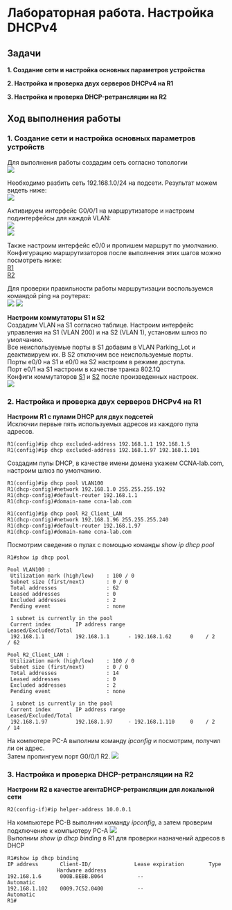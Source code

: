 # Лабораторная работа. Настройка DHCPv4
## Задачи
**1. Создание сети и настройка основных параметров устройства** 

**2. Настройка и проверка двух серверов DHCPv4 на R1**

**3. Настройка и проверка DHCP-ретрансляции на R2**

## Ход выполнения работы    
### 1. Создание сети и настройка основных параметров устройств    
Для выполнения работы создадим сеть согласно топологии    
![](pic/network.png)    

Необходимо разбить сеть 192.168.1.0/24 на подсети. Результат можем видеть ниже:   
![](pic/address_table.png)      

Активируем интерфейс G0/0/1 на маршрутизаторе и настроим подинтерфейсы для каждой VLAN:   
![](pic/int_R1.png)   
![](pic/int_R2.png)

Также настроим интерфейс e0/0 и пропишем маршрут по умолчанию.  
Конфигурацию маршрутизаторов после выполнения этих шагов можно посмотреть ниже:     
[R1](config/base_setting_R1)      
[R2](config/base_setting_R2)    

Для проверки правильности работы маршрутизации воспользуемся командой ping на роутерах:   
![](pic/ping_R1.png)    ![](pic/ping_R2.png)        
  
**Настроим коммутаторы S1 и S2**    
Создадим VLAN на S1 согласно таблице. Настроим интерфейс управления на S1 (VLAN 200) и на S2 (VLAN 1), установим шлюз по умолчанию.   
Все неиспользуемые порты в S1 добавим в VLAN Parking_Lot и деактивируем их. В S2 отключим все неиспользуемые порты.   
Порты e0/0 на S1 и e0/0 на S2 настроим в режиме доступа.   
Порт e0/1 на S1 настроим в качестве транка 802.1Q   
Конфиги коммутаторов [S1](config/base_setting_S1) и [S2](config/base_setting_S2) после произведенных настроек.  
![](pic/vlan_S1.png)     

### 2. Настройка и проверка двух серверов DHCPv4 на R1    
**Настроим R1 с пулами DHCP для двух подсетей**   
Исключии первые пять используемых адресов из каждого пула адресов.
```
R1(config)#ip dhcp excluded-address 192.168.1.1 192.168.1.5
R1(config)#ip dhcp excluded-address 192.168.1.97 192.168.1.101    
```   
Создадим пулы DHCP, в качестве имени домена укажем CCNA-lab.com, настроим шлюз по умолчанию.  
```   
R1(config)#ip dhcp pool VLAN100 
R1(dhcp-config)#network 192.168.1.0 255.255.255.192
R1(dhcp-config)#default-router 192.168.1.1
R1(dhcp-config)#domain-name ccna-lab.com    
```   
```   
R1(config)#ip dhcp pool R2_Client_LAN 
R1(dhcp-config)#network 192.168.1.96 255.255.255.240
R1(dhcp-config)#default-router 192.168.1.97
R1(dhcp-config)#domain-name ccna-lab.com    
```
Посмотрим сведения о пулах с помощью команды *show ip dhcp pool*
```   
R1#show ip dhcp pool

Pool VLAN100 :
 Utilization mark (high/low)    : 100 / 0
 Subnet size (first/next)       : 0 / 0 
 Total addresses                : 62
 Leased addresses               : 0
 Excluded addresses             : 2
 Pending event                  : none

 1 subnet is currently in the pool
 Current index        IP address range                    Leased/Excluded/Total
 192.168.1.1          192.168.1.1      - 192.168.1.62      0    / 2     / 62

Pool R2_Client_LAN :
 Utilization mark (high/low)    : 100 / 0
 Subnet size (first/next)       : 0 / 0 
 Total addresses                : 14
 Leased addresses               : 0
 Excluded addresses             : 2
 Pending event                  : none

 1 subnet is currently in the pool
 Current index        IP address range                    Leased/Excluded/Total
 192.168.1.97         192.168.1.97     - 192.168.1.110     0    / 2     / 14    
 ```    
 На компютере PC-A выполним команду *ipconfig* и посмотрим, получил ли он адрес.  
 Затем пропингуем порт G0/0/1 R2.
 ![](pic/ping_PC-A.png)   
 
 ### 3. Настройка и проверка DHCP-ретрансляции на R2  
 **Настроим R2 в качестве агентаDHCP-ретрансляции для локальной сети**
 ```  
 R2(config-if)#ip helper-address 10.0.0.1 
 ```    
 На компьютере PC-B выполним команду *ipconfig*, а затем проверим подключение к компьютеру PC-A 
 ![](pic/ping_PC-B.png)   
 Выполним *show ip dhcp binding* в R1 для проверки назначений адресов в DHCP    
 ```  
 R1#show ip dhcp binding 
IP address       Client-ID/              Lease expiration        Type
                 Hardware address
192.168.1.6      000B.BEBB.B064           --                     Automatic
192.168.1.102    0009.7C52.0400           --                     Automatic
R1#   
```
